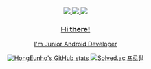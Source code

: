 <div align = "center">
<a href="https://hongcoding.tistory.com/"><img src="https://img.shields.io/badge/DevBlog-6799FF?style=flat-square&logo=Micro.blog&logoColor=white"/> <a href="https://www.notion.so/Hong-Eunho-d4340f6dfdce4c30a41750d82281cebd"><img src="https://img.shields.io/badge/Notion-000000?style=flat-square&logo=Notion&logoColor=white"/> <a href="mailto:ghdwns315@gmail.com"> <img src="https://img.shields.io/badge/Gmail-D44638?style=flat-square&logo=Gmail&logoColor=white"/>


### Hi there!
  I'm Junior Android Developer


![HongEunho's GitHub stats](https://github-readme-stats.vercel.app/api?username=HongEunho&show_icons=true&theme=radical)
[![Solved.ac
프로필](http://mazassumnida.wtf/api/v2/generate_badge?boj=ghdwns315)](https://solved.ac/ghdwns315)
</div>
